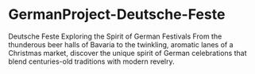 # GermanProject-Deutsche-Feste
Deutsche Feste Exploring the Spirit of German Festivals  From the thunderous beer halls of Bavaria to the twinkling, aromatic lanes of a Christmas market, discover the unique spirit of German celebrations that blend centuries-old traditions with modern revelry.
